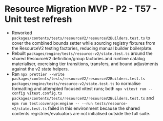 # Resource Migration MVP - P2 - T57 - Unit test refresh

- Reworked `packages/contents/tests/resourceV2/resourceV2Builders.test.ts` to cover the combined bounds setter while sourcing registry fixtures from the ResourceV2 testing factories, reducing manual builder boilerplate.
- Rebuilt `packages/engine/tests/resource-v2/state.test.ts` around the shared ResourceV2 definition/group factories and runtime catalog materialiser, exercising tier transitions, transfers, and bound adjustments against the v2 state helpers.
- Ran `npx prettier --write packages/contents/tests/resourceV2/resourceV2Builders.test.ts packages/engine/tests/resource-v2/state.test.ts` to normalise formatting and attempted focused vitest runs; both `npx vitest run --config vitest.config.ts packages/contents/tests/resourceV2/resourceV2Builders.test.ts` and `npm run test:coverage:engine -- --run tests/resource-v2/state.test.ts` failed in this environment because the shared contents registries/evaluators are not initialised outside the full suite.
